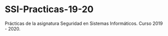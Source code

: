 # SSI-Practicas-19-20
Prácticas de la asignatura Seguridad en Sistemas Informáticos. Curso 2019 - 2020.
